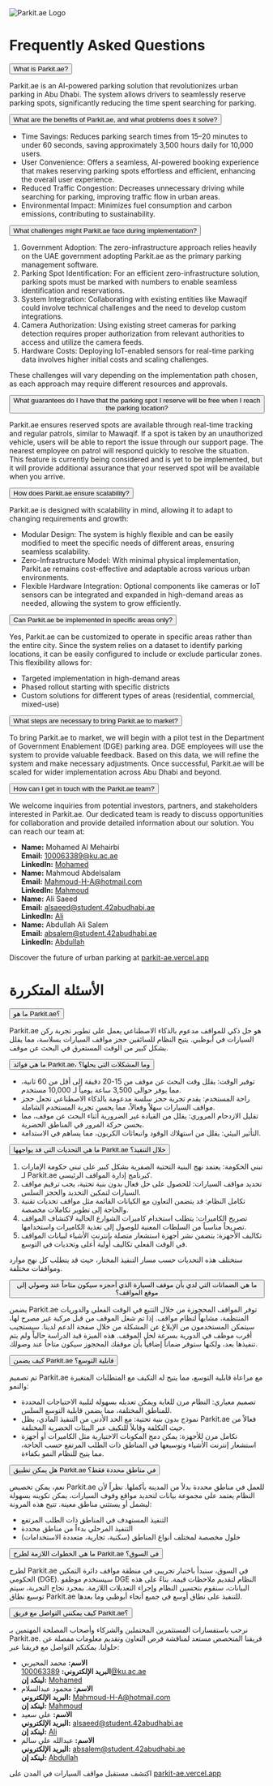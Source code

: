<link rel="stylesheet" href="styles.css">

<div class="logo-container">
  <img src="Parkit-ae-full-logo.svg" alt="Parkit.ae Logo">
</div>

<!-- English Content -->
<div class="content-en">

<div class="faq-container">
<h1>Frequently Asked Questions</h1>

<div class="faq-item">
  <button class="faq-question">What is Parkit.ae?</button>
  <div class="faq-answer">
    <p>Parkit.ae is an AI-powered parking solution that revolutionizes urban parking in Abu Dhabi. The system allows drivers to seamlessly reserve parking spots, significantly reducing the time spent searching for parking.</p>
  </div>
</div>

<div class="faq-item">
  <button class="faq-question">What are the benefits of Parkit.ae, and what problems does it solve?</button>
  <div class="faq-answer">
    <ul>
      <li>Time Savings: Reduces parking search times from 15–20 minutes to under 60 seconds, saving approximately 3,500 hours daily for 10,000 users.</li>
      <li>User Convenience: Offers a seamless, AI-powered booking experience that makes reserving parking spots effortless and efficient, enhancing the overall user experience.</li>
      <li>Reduced Traffic Congestion: Decreases unnecessary driving while searching for parking, improving traffic flow in urban areas.</li>
      <li>Environmental Impact: Minimizes fuel consumption and carbon emissions, contributing to sustainability.</li>
    </ul>
  </div>
</div>

<div class="faq-item">
  <button class="faq-question">What challenges might Parkit.ae face during implementation?</button>
  <div class="faq-answer">
    <ol>
      <li>Government Adoption: The zero-infrastructure approach relies heavily on the UAE government adopting Parkit.ae as the primary parking management software.</li>
      <li>Parking Spot Identification: For an efficient zero-infrastructure solution, parking spots must be marked with numbers to enable seamless identification and reservations.</li>
      <li>System Integration: Collaborating with existing entities like Mawaqif could involve technical challenges and the need to develop custom integrations.</li>
      <li>Camera Authorization: Using existing street cameras for parking detection requires proper authorization from relevant authorities to access and utilize the camera feeds.</li>
      <li>Hardware Costs: Deploying IoT-enabled sensors for real-time parking data involves higher initial costs and scaling challenges.</li>
    </ol>
    <p>These challenges will vary depending on the implementation path chosen, as each approach may require different resources and approvals.</p>
  </div>
</div>

<div class="faq-item">
  <button class="faq-question">What guarantees do I have that the parking spot I reserve will be free when I reach the parking location?</button>
  <div class="faq-answer">
    <p>Parkit.ae ensures reserved spots are available through real-time tracking and regular patrols, similar to Mawaqif. If a spot is taken by an unauthorized vehicle, users will be able to report the issue through our support page. The nearest employee on patrol will respond quickly to resolve the situation. This feature is currently being considered and is yet to be implemented, but it will provide additional assurance that your reserved spot will be available when you arrive.</p>
  </div>
</div>

<div class="faq-item">
  <button class="faq-question">How does Parkit.ae ensure scalability?</button>
  <div class="faq-answer">
    <p>Parkit.ae is designed with scalability in mind, allowing it to adapt to changing requirements and growth:</p>
    <ul>
      <li>Modular Design: The system is highly flexible and can be easily modified to meet the specific needs of different areas, ensuring seamless scalability.</li>
      <li>Zero-Infrastructure Model: With minimal physical implementation, Parkit.ae remains cost-effective and adaptable across various urban environments.</li>
      <li>Flexible Hardware Integration: Optional components like cameras or IoT sensors can be integrated and expanded in high-demand areas as needed, allowing the system to grow efficiently.</li>
    </ul>
  </div>
</div>

<div class="faq-item">
  <button class="faq-question">Can Parkit.ae be implemented in specific areas only?</button>
  <div class="faq-answer">
    <p>Yes, Parkit.ae can be customized to operate in specific areas rather than the entire city. Since the system relies on a dataset to identify parking locations, it can be easily configured to include or exclude particular zones. This flexibility allows for:</p>
    <ul>
      <li>Targeted implementation in high-demand areas</li>
      <li>Phased rollout starting with specific districts</li>
      <li>Custom solutions for different types of areas (residential, commercial, mixed-use)</li>
    </ul>
  </div>
</div>

<div class="faq-item">
  <button class="faq-question">What steps are necessary to bring Parkit.ae to market?</button>
  <div class="faq-answer">
    <p>To bring Parkit.ae to market, we will begin with a pilot test in the Department of Government Enablement (DGE) parking area. DGE employees will use the system to provide valuable feedback. Based on this data, we will refine the system and make necessary adjustments. Once successful, Parkit.ae will be scaled for wider implementation across Abu Dhabi and beyond.</p>
  </div>
</div>

<div class="faq-item">
  <button class="faq-question">How can I get in touch with the Parkit.ae team?</button>
  <div class="faq-answer">
    <p>We welcome inquiries from potential investors, partners, and stakeholders interested in Parkit.ae. Our dedicated team is ready to discuss opportunities for collaboration and provide detailed information about our solution. You can reach our team at:</p>
    <ul>
      <li>
        <strong>Name:</strong> Mohamed Al Mehairbi<br>
        <strong>Email:</strong> <a href="mailto:100063389@ku.ac.ae">100063389@ku.ac.ae</a><br>
        <strong>LinkedIn:</strong> <a href="https://www.linkedin.com/in/malmehairbi/"target="_blank">Mohamed</a>
      </li>
      <li>
        <strong>Name:</strong> Mahmoud Abdelsalam<br>
        <strong>Email:</strong> <a href="mailto:Mahmoud-H-A@hotmail.com">Mahmoud-H-A@hotmail.com</a><br>
        <strong>LinkedIn:</strong> <a href="https://www.linkedin.com/in/madelsa"
        target="_blank">Mahmoud</a>
      </li>
      <li>
        <strong>Name:</strong> Ali Saeed<br>
        <strong>Email:</strong> <a href="mailto:alsaeed@student.42abudhabi.ae">alsaeed@student.42abudhabi.ae</a><br>
        <strong>LinkedIn:</strong> <a href="https://www.linkedin.com/in/alisaeed3/"
        target="_blank">Ali</a>
      </li>
      <li>
        <strong>Name:</strong> Abdullah Ali Salem<br>
        <strong>Email:</strong> <a href="mailto:absalem@student.42abudhabi.ae">absalem@student.42abudhabi.ae</a><br>
        <strong>LinkedIn:</strong> <a href="https://www.linkedin.com/in/abdullah-salem-tech/" target="_blank">Abdullah</a>
      </li>
    </ul>
  </div>
</div>

</div>

<div class="bottom-link">Discover the future of urban parking at <a href="https://parkit-ae.vercel.app" target="_blank" rel="noopener noreferrer">parkit-ae.vercel.app</a></div>
</div>

</div>

<!-- Arabic Content -->
<div class="content-ar">

<div class="faq-container">
<h1>الأسئلة المتكررة</h1>

<div class="faq-item">
  <button class="faq-question">ما هو Parkit.ae؟</button>
  <div class="faq-answer">
    <p>Parkit.ae هو حل ذكي للمواقف مدعوم بالذكاء الاصطناعي يعمل على تطوير تجربة ركن السيارات في أبوظبي. يتيح النظام للسائقين حجز مواقف السيارات بسلاسة، مما يقلل بشكل كبير من الوقت المستغرق في البحث عن موقف.</p>
  </div>
</div>

<div class="faq-item">
  <button class="faq-question">ما هي فوائد Parkit.ae، وما المشكلات التي يحلها؟</button>
  <div class="faq-answer">
    <ul>
      <li>توفير الوقت: يقلل وقت البحث عن موقف من 15-20 دقيقة إلى أقل من 60 ثانية، مما يوفر حوالي 3,500 ساعة يومياً لـ 10,000 مستخدم.</li>
      <li>راحة المستخدم: يقدم تجربة حجز سلسة مدعومة بالذكاء الاصطناعي تجعل حجز مواقف السيارات سهلاً وفعالاً، مما يحسن تجربة المستخدم الشاملة.</li>
      <li>تقليل الازدحام المروري: يقلل من القيادة غير الضرورية أثناء البحث عن موقف، مما يحسن حركة المرور في المناطق الحضرية.</li>
      <li>التأثير البيئي: يقلل من استهلاك الوقود وانبعاثات الكربون، مما يساهم في الاستدامة.</li>
    </ul>
  </div>
</div>

<div class="faq-item">
  <button class="faq-question">ما هي التحديات التي قد يواجهها Parkit.ae خلال التنفيذ؟</button>
  <div class="faq-answer">
    <ol>
      <li>تبني الحكومة: يعتمد نهج البنية التحتية الصفرية بشكل كبير على تبني حكومة الإمارات لـ Parkit.ae كبرنامج إدارة المواقف الرئيسي.</li>
      <li>تحديد مواقف السيارات: للحصول على حل فعال بدون بنية تحتية، يجب ترقيم مواقف السيارات لتمكين التحديد والحجز السلس.</li>
      <li>تكامل النظام: قد يتضمن التعاون مع الكيانات القائمة مثل مواقف تحديات تقنية والحاجة إلى تطوير تكاملات مخصصة.</li>
      <li>تصريح الكاميرات: يتطلب استخدام كاميرات الشوارع الحالية لاكتشاف المواقف تصريحاً مناسباً من السلطات المعنية للوصول إلى تغذية الكاميرات واستخدامها.</li>
      <li>تكاليف الأجهزة: يتضمن نشر أجهزة استشعار متصلة بإنترنت الأشياء لبيانات المواقف في الوقت الفعلي تكاليف أولية أعلى وتحديات في التوسع.</li>
    </ol>
    <p>ستختلف هذه التحديات حسب مسار التنفيذ المختار، حيث قد يتطلب كل نهج موارد وموافقات مختلفة.</p>
  </div>
</div>

<div class="faq-item">
  <button class="faq-question">ما هي الضمانات التي لدي بأن موقف السيارة الذي أحجزه سيكون متاحاً عند وصولي إلى موقع المواقف؟</button>
  <div class="faq-answer">
    <p>يضمن Parkit.ae توفر المواقف المحجوزة من خلال التتبع في الوقت الفعلي والدوريات المنتظمة، مشابهاً لنظام مواقف. إذا تم شغل الموقف من قبل مركبة غير مصرح لها، سيتمكن المستخدمون من الإبلاغ عن المشكلة من خلال صفحة الدعم لدينا. سيستجيب أقرب موظف في الدورية بسرعة لحل الموقف. هذه الميزة قيد الدراسة حالياً ولم يتم تنفيذها بعد، ولكنها ستوفر ضماناً إضافياً بأن موقفك المحجوز سيكون متاحاً عند وصولك.</p>
  </div>
</div>

<div class="faq-item">
  <button class="faq-question">كيف يضمن Parkit.ae قابلية التوسع؟</button>
  <div class="faq-answer">
    <p>تم تصميم Parkit.ae مع مراعاة قابلية التوسع، مما يتيح له التكيف مع المتطلبات المتغيرة والنمو:</p>
    <ul>
      <li>تصميم معياري: النظام مرن للغاية ويمكن تعديله بسهولة لتلبية الاحتياجات المحددة للمناطق المختلفة، مما يضمن قابلية التوسع السلس.</li>
      <li>نموذج بدون بنية تحتية: مع الحد الأدنى من التنفيذ المادي، يظل Parkit.ae فعالاً من حيث التكلفة وقابلاً للتكيف عبر البيئات الحضرية المختلفة.</li>
      <li>تكامل مرن للأجهزة: يمكن دمج المكونات الاختيارية مثل الكاميرات أو أجهزة استشعار إنترنت الأشياء وتوسيعها في المناطق ذات الطلب المرتفع حسب الحاجة، مما يتيح للنظام النمو بكفاءة.</li>
    </ul>
  </div>
</div>

<div class="faq-item">
  <button class="faq-question">هل يمكن تطبيق Parkit.ae في مناطق محددة فقط؟</button>
  <div class="faq-answer">
    <p>نعم، يمكن تخصيص Parkit.ae للعمل في مناطق محددة بدلاً من المدينة بأكملها. نظراً لأن النظام يعتمد على مجموعة بيانات لتحديد مواقع وقوف السيارات، يمكن تكوينه بسهولة ليشمل أو يستثني مناطق معينة. تتيح هذه المرونة:</p>
    <ul>
      <li>التنفيذ المستهدف في المناطق ذات الطلب المرتفع</li>
      <li>التنفيذ المرحلي بدءاً من مناطق محددة</li>
      <li>حلول مخصصة لمختلف أنواع المناطق (سكنية، تجارية، متعددة الاستخدامات)</li>
    </ul>
  </div>
</div>

<div class="faq-item">
  <button class="faq-question">ما هي الخطوات اللازمة لطرح Parkit.ae في السوق؟</button>
  <div class="faq-answer">
    <p>لطرح Parkit.ae في السوق، سنبدأ باختبار تجريبي في منطقة مواقف دائرة التمكين الحكومي (DGE). سيستخدم موظفو DGE النظام لتقديم ملاحظات قيمة. بناءً على هذه البيانات، سنقوم بتحسين النظام وإجراء التعديلات اللازمة. بمجرد نجاح التجربة، سيتم توسيع نطاق Parkit.ae للتنفيذ على نطاق أوسع في جميع أنحاء أبوظبي وما بعدها.</p>
  </div>
</div>

<div class="faq-item">
  <button class="faq-question">كيف يمكنني التواصل مع فريق Parkit.ae؟</button>
  <div class="faq-answer">
    <p>نرحب باستفسارات المستثمرين المحتملين والشركاء وأصحاب المصلحة المهتمين بـ Parkit.ae. فريقنا المتخصص مستعد لمناقشة فرص التعاون وتقديم معلومات مفصلة عن حلولنا. يمكنكم التواصل مع فريقنا عبر:</p>
    <ul>
      <li>
        <strong>الاسم:</strong> محمد المحيربي<br>
        <strong>البريد الإلكتروني:</strong> <a href="mailto:100063389@ku.ac.ae">100063389@ku.ac.ae</a><br>
        <strong>لينكد إن:</strong> <a href="https://www.linkedin.com/in/malmehairbi/" target="_blank">Mohamed</a>
      </li>
      <li>
        <strong>الاسم:</strong> محمود عبدالسلام<br>
        <strong>البريد الإلكتروني:</strong> <a href="mailto:Mahmoud-H-A@hotmail.com">Mahmoud-H-A@hotmail.com</a><br>
        <strong>لينكد إن:</strong> <a href="https://www.linkedin.com/in/madelsa" target="_blank">Mahmoud</a>
      </li>
      <li>
        <strong>الاسم:</strong> علي سعيد<br>
        <strong>البريد الإلكتروني:</strong> <a href="mailto:alsaeed@student.42abudhabi.ae">alsaeed@student.42abudhabi.ae</a><br>
        <strong>لينكد إن:</strong> <a href="https://www.linkedin.com/in/alisaeed3/" target="_blank">Ali</a>
      </li>
      <li>
        <strong>الاسم:</strong> عبدالله علي سالم<br>
        <strong>البريد الإلكتروني:</strong> <a href="mailto:absalem@student.42abudhabi.ae">absalem@student.42abudhabi.ae</a><br>
        <strong>لينكد إن:</strong> <a href="https://www.linkedin.com/in/abdullah-salem-tech/" target="_blank">Abdullah</a>
      </li>
    </ul>
  </div>
</div>

</div>

<div class="bottom-link">اكتشف مستقبل مواقف السيارات في المدن على <a href="https://parkit-ae.vercel.app" target="_blank" rel="noopener noreferrer">parkit-ae.vercel.app</a></div>
</div>

</div>
